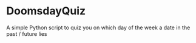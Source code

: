 # DoomsdayQuiz
A simple Python script to quiz you on which day of the week a date in the past / future lies
